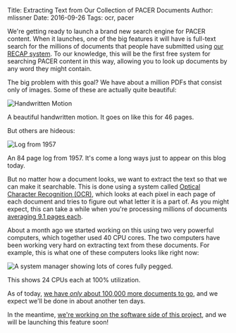 Title: Extracting Text from Our Collection of PACER Documents
Author: mlissner
Date: 2016-09-26
Tags: ocr, pacer


We're getting ready to launch a brand new search engine for PACER content. When it launches, one of the big features it will have is full-text search for the millions of documents that people have submitted using [our RECAP system][1]. To our knowledge, this will be the first free system for searching PACER content in this way, allowing you to look up documents by any word they might contain.

The big problem with this goal? We have about a million PDFs that consist only of images. Some of these are actually quite beautiful:
 
<div class="left-image">
    <img src="{filename}/images/handwritten-motion.png"
         alt="Handwritten Motion"/>
     <p class="caption">A beautiful handwritten motion. It goes on like this for 46 pages.</p>
</div>
<div class="clearfix"></div>


But others are hideous:

<div class="left-image">
    <img src="{filename}/images/horrid-ocr.png"
             alt="Log from 1957"/>
     <p class="caption">An 84 page log from 1957. It's come a long ways just to appear on this blog today.</p>
</div>
<div class="clearfix"></div>


But no matter how a document looks, we want to extract the text so that we can make it searchable. This is done using a system called [Optical Character Recognition (OCR)][ocr], which looks at each pixel in each page of each document and tries to figure out what letter it is a part of. As you might expect, this can take a while when you're processing millions of documents [averaging 9.1 pages each][avg].

About a month ago we started working on this using two very powerful computers, which together used 40 CPU cores. The two computers have been working very hard on extracting text from these documents. For example, this is what one of these computers looks like right now:

<div class="left-image">
    <img src="{filename}/images/htop-ocr.png"
             alt="A system manager showing lots of cores fully pegged."/>
     <p class="caption">This shows 24 CPUs each at 100% utilization.</p>
</div>
<div class="clearfix"></div>

As of today, [we have *only* about 100,000 more documents to go][3], and we expect we'll be done in about another ten days. 

In the meantime, [we're working on the software side of this project][2], and we will be launching this feature soon!


[1]: {filename}/pages/recap.md
[2]: https://github.com/freelawproject/courtlistener/projects/1
[3]: https://github.com/freelawproject/courtlistener/issues/546
[ocr]: https://en.wikipedia.org/wiki/Optical_character_recognition
[avg]: https://twitter.com/RECAPtheLaw/status/771585725875691520
